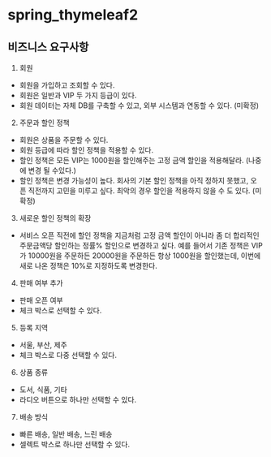 # spring_thymeleaf2

## 비즈니스 요구사항
1. 회원
  - 회원을 가입하고 조회할 수 있다.
  - 회원은 일반과 VIP 두 가지 등급이 있다.
  - 회원 데이터는 자체 DB를 구축할 수 있고, 외부 시스템과 연동할 수 있다. (미확정)
2. 주문과 할인 정책
  - 회원은 상품을 주문할 수 있다.
  - 회원 등급에 따라 할인 정책을 적용할 수 있다.
  - 할인 정책은 모든 VIP는 1000원을 할인해주는 고정 금액 할인을 적용해달라. (나중에 변경 될 수있다.)
  - 할인 정책은 변경 가능성이 높다. 회사의 기본 할인 정책을 아직 정하지 못했고, 오픈 직전까지 고민을 미루고 싶다. 최악의 경우 할인을 적용하지 않을 수 도 있다. (미확정)
3. 새로운 할인 정책의 확장
  - 서비스 오픈 직전에 할인 정책을 지금처럼 고정 금액 할인이 아니라 좀 더 합리적인 주문금액당 할인하는 정률% 할인으로 변경하고 싶다. 
  예를 들어서 기존 정책은 VIP가 10000원을 주문하든 20000원을 주문하든 항상 1000원을 할인했는데, 이번에 새로 나온 정책은 10%로 지정하도록 변경한다.
4. 판매 여부 추가
  - 판매 오픈 여부
  - 체크 박스로 선택할 수 있다.
5. 등록 지역
  - 서울, 부산, 제주
  - 체크 박스로 다중 선택할 수 있다.
6. 상품 종류
  - 도서, 식품, 기타
  - 라디오 버튼으로 하나만 선택할 수 있다.
7. 배송 방식
  - 빠른 배송, 일반 배송, 느린 배송
  - 셀렉트 박스로 하나만 선택할 수 있다. 
  
